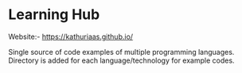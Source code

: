 # Learning Hub

Website:- <https://kathuriaas.github.io/>

Single source of code examples of multiple programming languages.
Directory is added for each language/technology for example codes.
